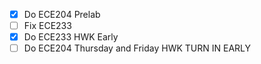 - [x] Do ECE204 Prelab
- [ ] Fix ECE233
- [x] Do ECE233 HWK Early
- [ ] Do ECE204 Thursday and Friday HWK TURN IN EARLY